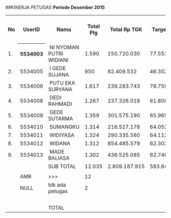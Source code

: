 
##KINERJA PETUGAS
****Periode Desember 2015****

<table><tbody><tr><th>No</th><th>UserID</th><th>Nama</th><th>Total Plg</th><th>Total Rp TGK</th><th>Target TGK</th><th>Realisasi Saldo TGK (Blm Lunas)</th><th>% Pencapaian Thd Target TGK</th><th>PK 2 Bln - Blm Lunas</th><th>PK 3 Bln - Blm Lunas</th><th>PK 4 Bln - Blm Lunas</th></tr><tr><td>1.</td><th>5534003</th><td>&nbsp;NI NYOMAN PUTRI WIDIANI</td><td>1.590</td><td>150.720.030</td><td>77.553.515</td><td>35.559.051</td><td>154%</td><td>1</td><td>0</td><td>0</td></tr><tr><td>2.</td><td>5534005</td><td>&nbsp;I GEDE SUJANA</td><td>950</td><td>82.409.532</td><td>46.352.672</td><td>13.635.069</td><td>171%</td><td>4</td><td>0</td><td>0</td></tr><tr><td>3.</td><td>5534006</td><td>&nbsp;PUTU EKA SURYANA</td><td>1.617</td><td>239.283.743</td><td>78.759.662</td><td>51.974.736</td><td>134%</td><td>16</td><td>0</td><td>0</td></tr><tr><td>4.</td><td>5534008</td><td>&nbsp;DEDI RAHMADI</td><td>1.267</td><td>237.326.018</td><td>61.800.064</td><td>75.700.451</td><td>78%</td><td>12</td><td>0</td><td>0</td></tr><tr><td>5.</td><td>5534009</td><td>&nbsp;GEDE SUTARMA</td><td>1.359</td><td>301.575.190</td><td>65.965.745</td><td>100.818.755</td><td>47%</td><td>19</td><td>3</td><td>0</td></tr><tr><td>6.</td><td>5534010</td><td>&nbsp;SUMANGKU</td><td>1.314</td><td>216.527.178</td><td>64.052.240</td><td>84.434.845</td><td>68%</td><td>25</td><td>0</td><td>0</td></tr><tr><td>7.</td><td>5534011</td><td>&nbsp;WIDIYASA</td><td>1.324</td><td>290.335.560</td><td>64.112.049</td><td>85.300.093</td><td>67%</td><td>38</td><td>0</td><td>0</td></tr><tr><td>8.</td><td>5534012</td><td>&nbsp;WIDANA</td><td>1.312</td><td>854.485.579</td><td>62.302.625</td><td>167.939.655</td><td>-70%</td><td>25</td><td>4</td><td>0</td></tr><tr><td>9.</td><td>5534013</td><td>&nbsp;MADE BALIASA</td><td>1.302</td><td>436.525.085</td><td>62.746.840</td><td>111.769.215</td><td>22%</td><td>44</td><td>4</td><td>0</td></tr><tr><td> </td><td> </td><td>SUB TOTAL</td><td>12.035</td><td>2.809.187.915</td><td>583.645.412</td><td>727.131.870</td><td>75%</td><td>184</td><td>11</td><td>0</td></tr><tr><td> </td><td> </td><td> </td><td> </td><td> </td><td> </td><td> </td><td> </td><td> </td><td> </td><td> </td></tr><tr><td> </td><td>AMR</td><td>&gt;&gt;&gt;</td><td>12</td><td> </td><td> </td><td>181.755.422</td><td> </td><td>0</td><td>0</td><td>0</td></tr><tr><td> </td><td>NULL</td><td>tdk ada petugas</td><td>2</td><td> </td><td> </td><td>451.488</td><td> </td><td>0</td><td>2</td><td>0</td></tr><tr><td> </td><td> </td><td> </td><td> </td><td> </td><td> </td><td> 182.206.910 </td><td> </td><td> </td><td> </td><td> </td></tr><tr><td> </td><td> </td><td>TOTAL</td><td> </td><td> </td><td> </td><td> 909.338.780 </td><td> </td><td> </td><td> </td><td> </td></tr></tbody></table>

